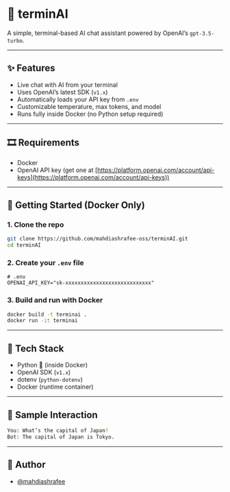 # 🧠 terminAI

A simple, terminal-based AI chat assistant powered by OpenAI’s `gpt-3.5-turbo`.

---

## ✨ Features

* Live chat with AI from your terminal
* Uses OpenAI’s latest SDK (`v1.x`)
* Automatically loads your API key from `.env`
* Customizable temperature, max tokens, and model
* Runs fully inside Docker (no Python setup required)

---

## 🎞️ Requirements

* Docker
* OpenAI API key (get one at [https://platform.openai.com/account/api-keys](https://platform.openai.com/account/api-keys))

---

## 🚀 Getting Started (Docker Only)

### 1. Clone the repo

```bash
git clone https://github.com/mahdiashrafee-oss/terminAI.git
cd terminAI
```

### 2. Create your `.env` file

```env
# .env
OPENAI_API_KEY="sk-xxxxxxxxxxxxxxxxxxxxxxxxxxxx"
```

### 3. Build and run with Docker

```bash
docker build -t terminai .
docker run -it terminai
```

---

## 💠 Tech Stack

* Python 🐍 (inside Docker)
* OpenAI SDK (`v1.x`)
* dotenv (`python-dotenv`)
* Docker (runtime container)

---

## 🧠 Sample Interaction

```bash
You: What’s the capital of Japan?
Bot: The capital of Japan is Tokyo.
```

---

## 🤖 Author

* [@mahdiashrafee](https://github.com/mahdiashrafee-oss)

